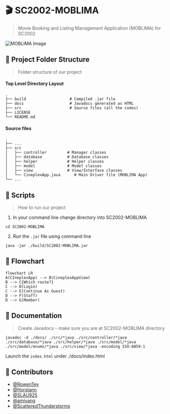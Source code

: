 # 🎬 SC2002-MOBLIMA

> Movie Booking and Listing Management Application (MOBLIMA) for SC2002

![MOBLIMA Image](https://i.imgur.com/taKl0RI.jpeg)

## 📂 Project Folder Structure

> Folder structure of our project

#### Top Level Directory Layout

```terminal
.
├── build                   # Compiled .jar file
├── docs                    # Javadocs generated as HTML
├── src                     # Source files (all the codes)
├── LICENSE
└── README.md
```

#### Source files

```terminal
.
├── ...
├── src
│   ├── controller         # Manager classes
│   ├── database           # Database classes
│   ├── helper             # Helper classes
│   ├── model              # Model classes
│   ├── view               # View/Interface classes
│   └── CineplexApp.java      # Main Driver file (MOBLIMA App)
└── ...
```

## 📝 Scripts

> How to run our project

1. In your command line change directory into SC2002-MOBLIMA

```terminal
cd SC2002-MOBLIMA
```

2. Run the `.jar` file using command line

```terminal
java -jar ./build/SC2002-MOBLIMA.jar
```

## 🌊 Flowchart

```mermaid
flowchart LR
A(CIneplexApp) --> B(CineplexAppView)
B --> C{Which route?}
C --> D(Login)
C --> E(Continue As Guest)
D --> F(Staff)
D --> G(Member)
```

## 📃 Documentation

> Create Javadocs - make sure you are at SC2002-MOBLIMA directory

```terminal
javadoc -d ./docs/ ./src/*java ./src/controller/*java ./src/database/*java ./src/helper/*java ./src/model/*java ./src/model/enums/*java ./src/view/*java -encoding ISO-8859-1
```

Launch the `index.html` under ./docs/index.html

## 🧠 Contributors

- [@RowenTey](https://github.com/RowenTey)
- [@Horstann](https://github.com/Horstann)
- [@SLAU925](https://github.com/SLAU925)
- [@amiyang](https://github.com/amiyang)
- [@ScatteredThunderstorms](https://github.com/ScatteredThunderstorms)

<!-- ## 🥂 Acknowledgements
- [@limivann](https://github.com/limivann) -->
